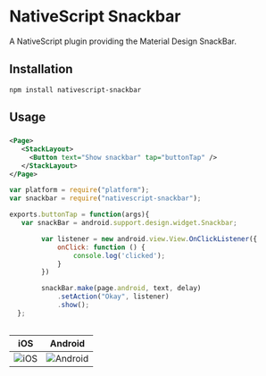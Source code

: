 # NativeScript Snackbar

A NativeScript plugin providing the Material Design SnackBar.

## Installation
`npm install nativescript-snackbar`

## Usage

###
```XML
<Page>
   <StackLayout>
     <Button text="Show snackbar" tap="buttonTap" />
   </StackLayout>
</Page>
```

```JavaScript
var platform = require("platform");
var snackbar = require("nativescript-snackbar");

exports.buttonTap = function(args){
   var snackBar = android.support.design.widget.Snackbar;

        var listener = new android.view.View.OnClickListener({
            onClick: function () {
                console.log('clicked');
            }
        })

        snackBar.make(page.android, text, delay)
            .setAction("Okay", listener)
            .show();
  };
            
```
iOS | Android
------------ | -------------
![iOS](/ios.png) | ![Android](/android.png)
